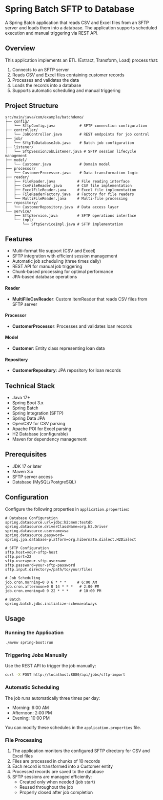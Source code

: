 # Spring Batch SFTP to Database

A Spring Batch application that reads CSV and Excel files from an SFTP server and loads them into a database. The application supports scheduled execution and manual triggering via REST API.

## Overview

This application implements an ETL (Extract, Transform, Load) process that:
1. Connects to an SFTP server
2. Reads CSV and Excel files containing customer records
3. Processes and validates the data
4. Loads the records into a database
5. Supports automatic scheduling and manual triggering

## Project Structure

```
src/main/java/com/example/batchdemo/
├── config/
│   └── SftpConfig.java           # SFTP connection configuration
├── controller/
│   └── JobController.java        # REST endpoints for job control
├── job/
│   └── SftpToDatabaseJob.java    # Batch job configuration
├── listener/
│   └── SftpSessionJobListener.java # SFTP session lifecycle management
├── model/
│   └── Customer.java             # Domain model
├── processor/
│   └── CustomerProcessor.java    # Data transformation logic
├── reader/
│   ├── FileReader.java          # File reading interface
│   ├── CsvFileReader.java       # CSV file implementation
│   ├── ExcelFileReader.java     # Excel file implementation
│   ├── FileReaderFactory.java   # Factory for file readers
│   └── MultiFileReader.java     # Multi-file processing
├── repository/
│   └── CustomerRepository.java  # Data access layer
└── service/
    ├── SftpService.java         # SFTP operations interface
    └── impl/
        └── SftpServiceImpl.java # SFTP implementation
```

## Features
- Multi-format file support (CSV and Excel)
- SFTP integration with efficient session management
- Automatic job scheduling (three times daily)
- REST API for manual job triggering
- Chunk-based processing for optimal performance
- JPA-based database operations

#### Reader
- **MultiFileCsvReader**: Custom ItemReader that reads CSV files from SFTP server

#### Processor
- **CustomerProcessor**: Processes and validates loan records

#### Model
- **Customer**: Entity class representing loan data

#### Repository
- **CustomerRepository**: JPA repository for loan records

## Technical Stack

- Java 17+
- Spring Boot 3.x
- Spring Batch
- Spring Integration (SFTP)
- Spring Data JPA
- OpenCSV for CSV parsing
- Apache POI for Excel parsing
- H2 Database (configurable)
- Maven for dependency management

## Prerequisites

- JDK 17 or later
- Maven 3.x
- SFTP server access
- Database (MySQL/PostgreSQL)

## Configuration

Configure the following properties in `application.properties`:

```properties
# Database Configuration
spring.datasource.url=jdbc:h2:mem:testdb
spring.datasource.driverClassName=org.h2.Driver
spring.datasource.username=sa
spring.datasource.password=
spring.jpa.database-platform=org.hibernate.dialect.H2Dialect

# SFTP Configuration
sftp.host=your-sftp-host
sftp.port=22
sftp.user=your-sftp-username
sftp.password=your-sftp-password
sftp.input.directory=/path/to/your/files

# Job Scheduling
job.cron.morning=0 0 6 * * *     # 6:00 AM
job.cron.afternoon=0 0 14 * * *   # 2:00 PM
job.cron.evening=0 0 22 * * *     # 10:00 PM

# Batch
spring.batch.jdbc.initialize-schema=always
```

## Usage

### Running the Application

```bash
./mvnw spring-boot:run
```

### Triggering Jobs Manually

Use the REST API to trigger the job manually:

```bash
curl -X POST http://localhost:8080/api/jobs/sftp-import
```

### Automatic Scheduling

The job runs automatically three times per day:
- Morning: 6:00 AM
- Afternoon: 2:00 PM
- Evening: 10:00 PM

You can modify these schedules in the `application.properties` file.

### File Processing

1. The application monitors the configured SFTP directory for CSV and Excel files
2. Files are processed in chunks of 10 records
3. Each record is transformed into a Customer entity
4. Processed records are saved to the database
5. SFTP sessions are managed efficiently:
   - Created only when needed (job start)
   - Reused throughout the job
   - Properly closed after job completion
